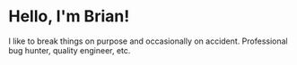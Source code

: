# Hello, I'm Brian!

I like to break things on purpose and occasionally on accident. Professional bug hunter, quality engineer, etc.

